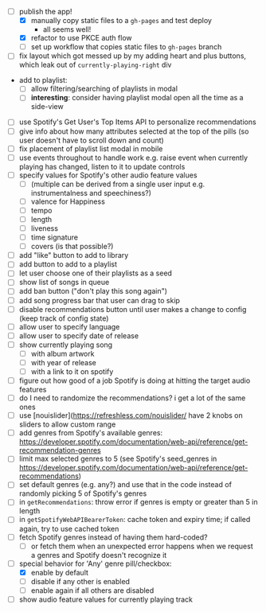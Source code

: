 - [ ] publish the app!
    - [x] manually copy static files to a `gh-pages` and test deploy
        - all seems well!
    - [x] refactor to use PKCE auth flow
    - [ ] set up workflow that copies static files to `gh-pages` branch
- [ ] fix layout which got messed up by my adding heart and plus buttons, which leak out of `currently-playing-right` div
- add to playlist:
    - [ ] allow filtering/searching of playlists in modal
    - [ ] **interesting**: consider having playlist modal open all the time as a side-view
- [ ] use Spotify's Get User's Top Items API to personalize recommendations
- [ ] give info about how many attributes selected at the top of the pills (so user doesn't have to scroll down and count)
- [ ] fix placement of playlist list modal in mobile
- [ ] use events throughout to handle work e.g. raise event when currently playing has changed, listen to it to update controls
- [ ] specify values for Spotify's other audio feature values
    - [ ] (multiple can be derived from a single user input e.g. instrumentalness and speechiness?)
    - [ ] valence for Happiness
    - [ ] tempo
    - [ ] length
    - [ ] liveness
    - [ ] time signature
    - [ ] covers (is that possible?)
- [ ] add "like" button to add to library
- [ ] add button to add to a playlist
- [ ] let user choose one of their playlists as a seed
- [ ] show list of songs in queue
- [ ] add ban button ("don't play this song again")
- [ ] add song progress bar that user can drag to skip
- [ ] disable recommendations button until user makes a change to config (keep track of config state)
- [ ] allow user to specify language
- [ ] allow user to specify date of release
- [ ] show currently playing song
    - [ ] with album artwork
    - [ ] with year of release
    - [ ] with a link to it on spotify
- [ ] figure out how good of a job Spotify is doing at hitting the target audio features
- [ ] do I need to randomize the recommendations? i get a lot of the same ones
- [ ] use [nouislider](https://refreshless.com/nouislider/ have 2 knobs on sliders to allow custom range
- [ ] add genres from Spotify's available genres: https://developer.spotify.com/documentation/web-api/reference/get-recommendation-genres
- [ ] limit max selected genres to 5 (see Spotify's seed_genres in https://developer.spotify.com/documentation/web-api/reference/get-recommendations)
- [ ] set default genres (e.g. any?) and use that in the code instead of randomly picking 5 of Spotify's genres
- [ ] in `getRecommendations`: throw error if genres is empty or greater than 5 in length
- [ ] in `getSpotifyWebAPIBearerToken`: cache token and expiry time; if called again, try to use cached token
- [ ] fetch Spotify genres instead of having them hard-coded?
    - [ ] or fetch them when an unexpected error happens when we request a genres and Spotify doesn't recognize it
- [ ] special behavior for 'Any' genre pill/checkbox:
    - [x] enable by default
    - [ ] disable if any other is enabled
    - [ ] enable again if all others are disabled
- [ ] show audio feature values for currently playing track